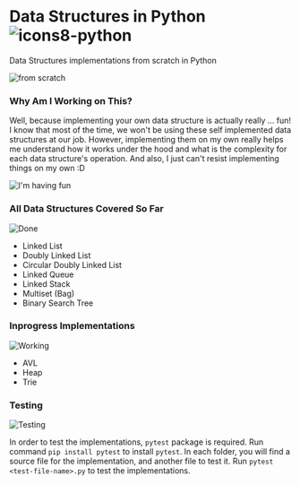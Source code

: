 # Data Structures in Python ![icons8-python](https://user-images.githubusercontent.com/83048295/159117384-14a09c92-1af1-4546-beb8-7a8e9ae8c420.svg)

Data Structures implementations from scratch in Python

![from scratch](https://media.giphy.com/media/xUNd9YgROMj4gTQRR6/giphy.gif)

### Why Am I Working on This?
Well, because implementing your own data structure is actually really ... fun! I know that most of the time, we won't be using these self implemented data structures at our job. However, implementing them on my own really helps me understand how it works under the hood and what is the complexity for each data structure's operation. And also, I just can't resist implementing things on my own :D

![I'm having fun](https://media.giphy.com/media/2u9rIEBoKMCpU6gNHY/giphy.gif)

### All Data Structures Covered So Far
![Done](https://media.giphy.com/media/8UF0EXzsc0Ckg/giphy.gif)
* Linked List
* Doubly Linked List
* Circular Doubly Linked List
* Linked Queue
* Linked Stack
* Multiset (Bag)
* Binary Search Tree

### Inprogress Implementations
![Working](https://media.giphy.com/media/26gJyrD7zsGpuPc0E/giphy.gif)
* AVL
* Heap
* Trie

### Testing
![Testing](https://media.giphy.com/media/3orieKKmYyvUdR3RkY/giphy.gif)

In order to test the implementations, `pytest` package is required.
Run command `pip install pytest` to install `pytest`.
In each folder, you will find a source file for the implementation, and another file to test it. 
Run `pytest <test-file-name>.py` to test the implementations.
